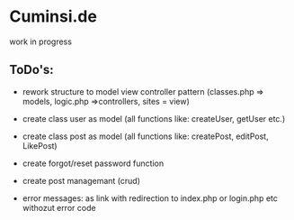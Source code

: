 ﻿# Cuminsi.de

work in progress

## ToDo's:

- rework structure to model view controller pattern (classes.php => models, logic.php =>controllers, sites = view)
- create class user as model (all functions like: createUser, getUser etc.)
- create class post as model (all functions like: createPost, editPost, LikePost)
- create forgot/reset password function
- create post managemant (crud)

- error messages: as link with redirection to index.php or login.php etc withozut error code
